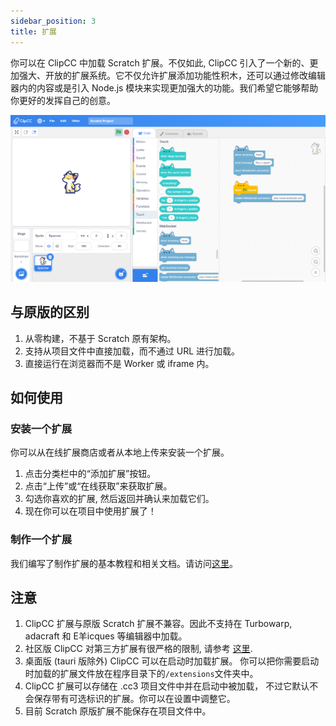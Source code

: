 ```yaml
---
sidebar_position: 3
title: 扩展
---
```


你可以在 ClipCC 中加载 Scratch 扩展。不仅如此, ClipCC 引入了一个新的、更加强大、开放的扩展系统。它不仅允许扩展添加功能性积木，还可以通过修改编辑器内的内容或是引入 Node.js 模块来实现更加强大的功能。我们希望它能够帮助你更好的发挥自己的创意。

![扩展](/img/extension.png)

## 与原版的区别
1. 从零构建，不基于 Scratch 原有架构。
2. 支持从项目文件中直接加载，而不通过 URL 进行加载。
3. 直接运行在浏览器而不是 Worker 或 iframe 内。
## 如何使用
### 安装一个扩展
你可以从在线扩展商店或者从本地上传来安装一个扩展。
1. 点击分类栏中的“添加扩展”按钮。
2. 点击“上传”或“在线获取”来获取扩展。
3. 勾选你喜欢的扩展, 然后返回并确认来加载它们。
4. 现在你可以在项目中使用扩展了！
### 制作一个扩展
我们编写了制作扩展的基本教程和相关文档。请访问[这里](/developer/at-first)。
## 注意
1. ClipCC 扩展与原版 Scratch 扩展不兼容。因此不支持在 Turbowarp, adacraft 和 E羊icques 等编辑器中加载。
2. 社区版 ClipCC 对第三方扩展有很严格的限制, 请参考 [这里](/community).
3. 桌面版 (tauri 版除外) ClipCC 可以在启动时加载扩展。 你可以把你需要启动时加载的扩展文件放在程序目录下的``/extensions``文件夹中。
4. ClipCC 扩展可以存储在 .cc3 项目文件中并在启动中被加载， 不过它默认不会保存带有可选标识的扩展。你可以在设置中调整它。
5. 目前 Scratch 原版扩展不能保存在项目文件中。